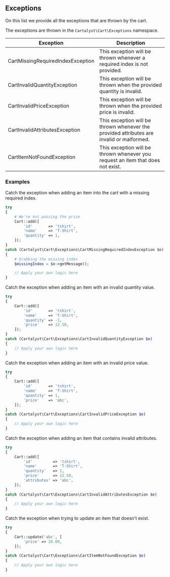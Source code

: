 ## Exceptions

On this list we provide all the exceptions that are thrown by the cart.

The exceptions are thrown in the `Cartalyst\Cart\Exceptions` namespace.


Exception                         | Description
--------------------------------- | -------------------------------------------
CartMissingRequiredIndexException | This exception will be thrown whenever a required index is not provided.
CartInvalidQuantityException      | This exception will be thrown when the provided quantity is invalid.
CartInvalidPriceException         | This exception will be thrown when the provided price is invalid.
CartInvalidAttributesException    | This exception will be thrown whenever the provided attributes are invalid or malformed.
CartItemNotFoundException         | This exception will be thrown whenever you request an item that does not exist.

### Examples

Catch the exception when adding an item into the cart with a missing required index.

```php
try
{
	# We're not passing the price
	Cart::add([
		'id'       => 'tshirt',
		'name'     => 'T-Shirt',
		'quantity' => 1,
	]);
}
catch (Cartalyst\Cart\Exceptions\CartMissingRequiredIndexException $e)
{
	# Grabbing the missing index
	$missingIndex = $e->getMessage();

	// Apply your own logic here
}
```

Catch the exception when adding an item with an invalid quantity value.

```php
try
{
	Cart::add([
		'id'       => 'tshirt',
		'name'     => 'T-Shirt',
		'quantity' => -1,
		'price'    => 12.50,
	]);
}
catch (Cartalyst\Cart\Exceptions\CartInvalidQuantityException $e)
{
	// Apply your own logic here
}
```

Catch the exception when adding an item with an invalid price value.

```php
try
{
	Cart::add([
		'id'       => 'tshirt',
		'name'     => 'T-Shirt',
		'quantity' => 1,
		'price'    => 'abc',
	]);
}
catch (Cartalyst\Cart\Exceptions\CartInvalidPriceException $e)
{
	// Apply your own logic here
}
```

Catch the exception when adding an item that contains invalid attributes.

```php
try
{
	Cart::add([
		'id'         => 'tshirt',
		'name'       => 'T-Shirt',
		'quantity'   => 1,
		'price'      => 12.50,
		'attributes' => 'abc',
	]);
}
catch (Cartalyst\Cart\Exceptions\CartInvalidAttributesException $e)
{
	// Apply your own logic here
}
```

Catch the exception when trying to update an item that doesn't exist.

```php
try
{
	Cart::update('abc', [
		'price' => 20.00,
	]);
}
catch (Cartalyst\Cart\Exceptions\CartItemNotFoundException $e)
{
	// Apply your own logic here
}
```
